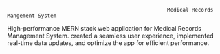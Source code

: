                                                         Medical Records Mangement System

High-performance MERN stack web application for Medical Records Management System.
created a seamless user experience, implemented real-time data updates, and optimize the app for efficient performance. 
